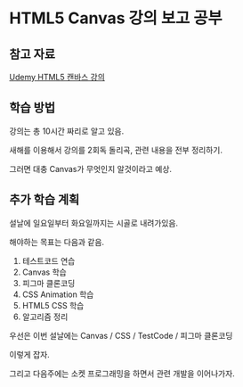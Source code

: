 # HTML5 Canvas 강의 보고 공부

## 참고 자료

[Udemy HTML5 캔바스 강의](https://www.udemy.com/course/html5-canvas-ultimate-guide/learn/lecture/7210178?components=add_to_cart%2Cavailable_coupons%2Cbase_purchase_section%2Cbuy_button%2Cbuy_for_team%2Ccacheable_buy_button%2Ccacheable_deal_badge%2Ccacheable_discount_expiration%2Ccacheable_price_text%2Ccacheable_purchase_text%2Ccurated_for_ufb_notice_context%2Ccurriculum_context%2Cdeal_badge%2Cdiscount_expiration%2Cgift_this_course%2Cincentives%2Cinstructor_links%2Clifetime_access_context%2Cmoney_back_guarantee%2Cprice_text%2Cpurchase_tabs_context%2Cpurchase%2Crecommendation%2Credeem_coupon%2Csidebar_container%2Cpurchase_body_container%2Cone_click_checkout#overview)

## 학습 방법

강의는 총 10시간 짜리로 알고 있음.

새해를 이용해서 강의를 2회독 돌리곡, 관련 내용을 전부 정리하기.

그러면 대충 Canvas가 무엇인지 알것이라고 예상.

## 추가 학습 계획 

설날에 일요일부터 화요일까지는 시골로 내려가있음.

해야하는 목표는 다음과 같음.

1. 테스트코드 연습
2. Canvas 학습
3. 피그마 클론코딩 
4. CSS Animation 학습
5. HTML5 CSS 학습
6. 알고리즘 정리

우선은 이번 설날에는 Canvas / CSS / TestCode / 피그마 클론코딩

이렇게 잡자.

그리고 다음주에는 소켓 프로그래밍을 하면서 관련 개발을 이어나가자.